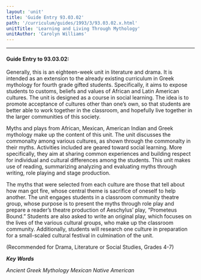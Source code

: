 ```yaml
---
layout: 'unit'
title: 'Guide Entry 93.03.02'
path: '/curriculum/guides/1993/3/93.03.02.x.html'
unitTitle: 'Learning and Living Through Mythology'
unitAuthor: 'Carolyn Williams'
---
```


<body>
<hr/>
 <h4>
  Guide Entry to 93.03.02:
 </h4>
 Generally, this is an eighteen-week unit in literature and drama. It is intended as an extension to the already existing curriculum in Greek mythology for fourth grade gifted students. Specifically, it aims to expose students to customs, beliefs and values of African and Latin American cultures. The unit is designed as a course in social learning. The idea is to promote acceptance of cultures other than one’s own, so that students are better able to work together in the classroom, and hopefully live together in the larger communities of this society.
 <p>
  Myths and plays from African, Mexican, American Indian and Greek mythology make up the content of this unit. The unit discusses the commonalty among various cultures, as shown through the commonalty in their myths. Activities included are geared toward social learning. More specifically, they aim at sharing common experiences and building respect for individual and cultural differences among the students. This unit makes use of reading, summarizing analyzing and evaluating myths through writing, role playing and stage production.
 </p>
 <p>
  The myths that were selected from each culture are those that tell about how man got fire, whose central theme is sacrifice of oneself to help another. The unit engages students in a classroom community theatre group, whose purpose is to present the myths through role play and prepare a reader’s theatre production of Aeschylus’ play, “Prometeus Bound.” Students are also asked to write an original play, which focuses on the lives of the various cultural groups, who make up the classroom community. Additionally, students will research one culture in preparation for a small-scaled cultural festival in culmination of the unit.
 </p>
 <p>
  (Recommended for Drama, Literature or Social Studies, Grades 4-7)
 </p>
<p>
  <b>
   <i>
    Key Words
   </i>
  </b>
  <br/>
 </p>
 <p>
  <i>
   Ancient Greek Mythology Mexican Native American
  </i>
 </p>

</body>
